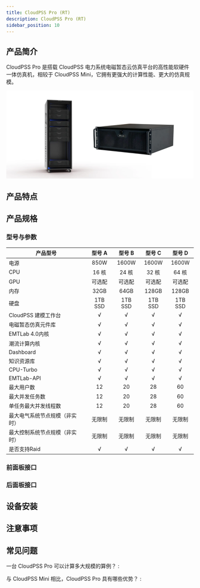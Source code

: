 ```yaml
---
title: CloudPSS Pro (RT)
description: CloudPSS Pro (RT)
sidebar_position: 10
---
```


## 产品简介
CloudPSS Pro 是搭载 CloudPSS 电力系统电磁暂态云仿真平台的高性能软硬件一体仿真机，相较于 CloudPSS Mini，它拥有更强大的计算性能、更大的仿真规模。 

![CloudPSS Pro =x300](./pro.png "CloudPSS Pro")  
## 产品特点

## 产品规格

### 型号与参数



|     产品型号    | 型号 A |   型号 B  |  型号 C |   型号 D   |
|----------------|:--------:| :----------:|:----------:|:----------:|
|  电源   |  850W |   1600W |   1600W |   1600W |
|  CPU   |  16 核 |   24 核 |   32 核 |   64 核 |
|  GPU   |   可选配   |可选配|可选配|可选配|
|  内存  | 32GB  |    64GB  |   128GB  |   128GB  |
|  硬盘  | 1TB SSD| 1TB SSD | 1TB SSD  |  1TB SSD |
|CloudPSS 建模工作台| √ | √ | √ | √ |
|电磁暂态仿真元件库  | √ | √ | √ | √ |
|EMTLab 4.0内核    | √ | √ | √ | √ |
|潮流计算内核       | √ | √ | √ | √ |
|Dashboard         | √ | √ | √ | √ |
|知识资源库         | √ | √ | √ | √ |
|CPU-Turbo         | √ | √ | √ | √ |
|EMTLab-API        | √ | √ | √ | √ | 
|最大用户数| 12 | 20 | 28 | 60 |
|最大并发任务数  | 12 | 20 | 28 | 60 |
|单任务最大并发线程数     | 12 | 20 | 28 | 60 |
|最大电气系统节点规模（非实时）    | 无限制 | 无限制 | 无限制 | 无限制 |
|最大控制系统节点规模（非实时） | 无限制 | 无限制 | 无限制 | 无限制 |
|是否支持Raid        | √ | √ | √ | √ |


### 前面板接口

### 后面板接口


## 设备安装

## 注意事项

## 常见问题
一台 CloudPSS Pro 可以计算多大规模的算例？
:   

与 CloudPSS Mini 相比，CloudPSS Pro 具有哪些优势？
:   